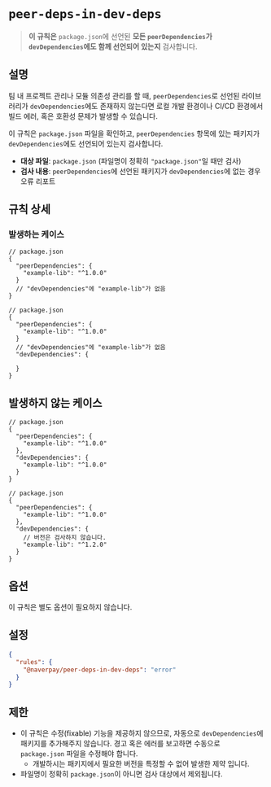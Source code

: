 # `peer-deps-in-dev-deps`

> **이 규칙은** `package.json`에 선언된 **모든 `peerDependencies`가 `devDependencies`에도 함께 선언되어 있는지** 검사합니다.

## 설명

팀 내 프로젝트 관리나 모듈 의존성 관리를 할 때, `peerDependencies`로 선언된 라이브러리가 `devDependencies`에도 존재하지 않는다면 로컬 개발 환경이나 CI/CD 환경에서 빌드 에러, 혹은 호환성 문제가 발생할 수 있습니다.

이 규칙은 `package.json` 파일을 확인하고, `peerDependencies` 항목에 있는 패키지가 `devDependencies`에도 선언되어 있는지 검사합니다.

- **대상 파일**: `package.json` (파일명이 정확히 `"package.json"`일 때만 검사)
- **검사 내용**: `peerDependencies`에 선언된 패키지가 `devDependencies`에 없는 경우 오류 리포트

## 규칙 상세

### 발생하는 케이스

```jsonc
// package.json
{
  "peerDependencies": {
    "example-lib": "^1.0.0"
  }
  // "devDependencies"에 "example-lib"가 없음
}
```

```jsonc
// package.json
{
  "peerDependencies": {
    "example-lib": "^1.0.0"
  }
  // "devDependencies"에 "example-lib"가 없음
  "devDependencies": {

  }
}
```

## 발생하지 않는 케이스

```jsonc
// package.json
{
  "peerDependencies": {
    "example-lib": "^1.0.0"
  },
  "devDependencies": {
    "example-lib": "^1.0.0"
  }
}
```

```jsonc
// package.json
{
  "peerDependencies": {
    "example-lib": "^1.0.0"
  },
  "devDependencies": {
    // 버전은 검사하지 않습니다.
    "example-lib": "^1.2.0"
  }
}
```

## 옵션

이 규칙은 별도 옵션이 필요하지 않습니다.

## 설정

```json
{
  "rules": {
    "@naverpay/peer-deps-in-dev-deps": "error"
  }
}
```

## 제한

- 이 규칙은 수정(fixable) 기능을 제공하지 않으므로, 자동으로 `devDependencies`에 패키지를 추가해주지 않습니다. 경고 혹은 에러를 보고하면 수동으로 `package.json` 파일을 수정해야 합니다.
  - 개발하시는 패키지에서 필요한 버전을 특정할 수 없어 발생한 제약 입니다.
- 파일명이 정확히 `package.json`이 아니면 검사 대상에서 제외됩니다.
